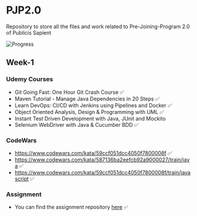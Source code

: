 # PJP2.0

Repository to store all the files and work related to Pre-Joining-Program 2.0 of Publicis Sapient

![Progress](https://progress-bar.dev/1/?scale=9&title=Week&color=babaca&suffix=)

## Week-1
### Udemy Courses
* Git Going Fast: One Hour Git Crash Course :white_check_mark:
* Maven Tutorial - Manage Java Dependencies in 20 Steps :white_check_mark:
* Learn DevOps: CI/CD with Jenkins using Pipelines and Docker :white_check_mark:
* Object Oriented Analysis, Design & Programming with UML :white_check_mark:
* Instant Test Driven Development with Java, JUnit and Mockito
* Selenium WebDriver with Java & Cucumber BDD :white_check_mark:

### CodeWars
* https://www.codewars.com/kata/59ccf051dcc4050f7800008f :white_check_mark:
* https://www.codewars.com/kata/587136ba2eefcb92a9000027/train/java :white_check_mark:
* https://www.codewars.com/kata/59ccf051dcc4050f7800008f/train/javascript :white_check_mark:

### Assignment

- You can find the assignment repository [here](https://github.com/ashu10832/GitDemo) :white_check_mark:
